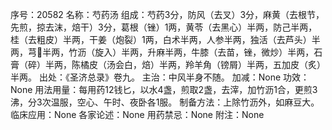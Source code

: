 序号：20582
名称：芍药汤
组成：芍药3分，防风（去叉）3分，麻黄（去根节，先煎，掠去沫，焙干）3分，葛根（锉）1两，黄苓（去黑心）半两，防己半两，桂（去粗皮）半两，干姜（炮裂）1两，白术半两，人参半两，独活（去芦头）半两，芎半两，竹沥（旋入）半两，升麻半两，牛膝（去苗，锉，微炒）半两，石膏（碎）半两，陈橘皮（汤会白，焙）半两，羚羊角（镑屑）半两，五加皮（炙）半两。
出处：《圣济总录》卷九。
主治：中风半身不随。
加减：None
功效：None
用法用量：每用药12钱匕，以水4盏，煎取2盏，去滓，加竹沥1合，更煎3沸，分3次温服，空心、午时、夜卧各1服。
制备方法：上除竹沥外，如麻豆大。
临床应用：None
各家论述：None
用药禁忌：None
附注：None
